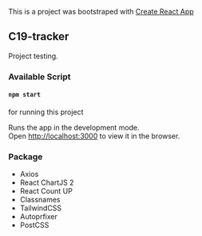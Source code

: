 
This is a project was bootstraped with [Create React App](https://github.com/facebook/create-react-app)

## C19-tracker
Project testing.

### Available Script

#### `npm start`
for running this project

Runs the app in the development mode.<br />
Open [http://localhost:3000](http://localhost:3000) to view it in the browser.


### Package
- Axios
- React ChartJS 2
- React Count UP
- Classnames
- TailwindCSS
- Autoprfixer
- PostCSS